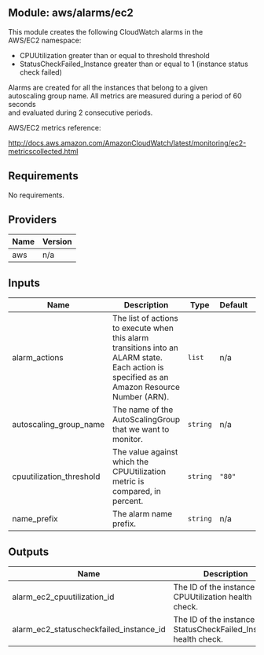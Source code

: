 ## Module: aws/alarms/ec2

This module creates the following CloudWatch alarms in the  
AWS/EC2 namespace:

  - CPUUtilization greater than or equal to threshold threshold
  - StatusCheckFailed\_Instance greater than or equal to 1 (instance status  
    check failed)

Alarms are created for all the instances that belong to a given  
autoscaling group name. All metrics are measured during a period of 60 seconds  
and evaluated during 2 consecutive periods.

AWS/EC2 metrics reference:

http://docs.aws.amazon.com/AmazonCloudWatch/latest/monitoring/ec2-metricscollected.html

## Requirements

No requirements.

## Providers

| Name | Version |
|------|---------|
| aws | n/a |

## Inputs

| Name | Description | Type | Default | Required |
|------|-------------|------|---------|:--------:|
| alarm\_actions | The list of actions to execute when this alarm transitions into an ALARM state. Each action is specified as an Amazon Resource Number (ARN). | `list` | n/a | yes |
| autoscaling\_group\_name | The name of the AutoScalingGroup that we want to monitor. | `string` | n/a | yes |
| cpuutilization\_threshold | The value against which the CPUUtilization metric is compared, in percent. | `string` | `"80"` | no |
| name\_prefix | The alarm name prefix. | `string` | n/a | yes |

## Outputs

| Name | Description |
|------|-------------|
| alarm\_ec2\_cpuutilization\_id | The ID of the instance CPUUtilization health check. |
| alarm\_ec2\_statuscheckfailed\_instance\_id | The ID of the instance StatusCheckFailed\_Instance health check. |

